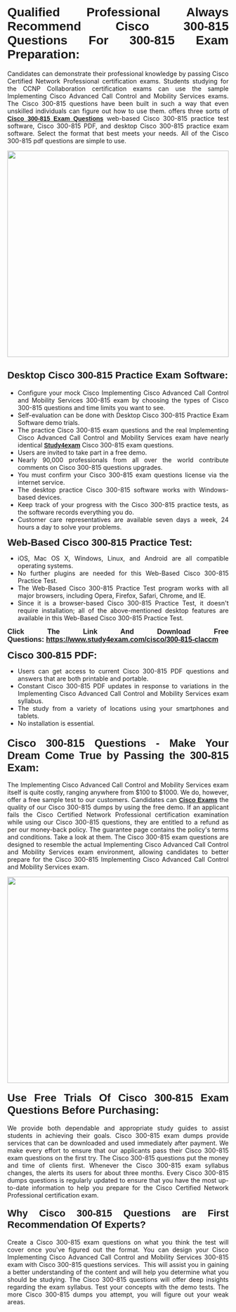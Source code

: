 <h1 style="text-align: justify;"><span style="font-family:Verdana,Geneva,sans-serif;"><strong>Qualified Professional Always Recommend Cisco 300-815 Questions For 300-815 Exam Preparation:</strong></span></h1>

<p style="text-align: justify;">Candidates can demonstrate their professional knowledge by passing Cisco Certified Network Professional certification exams. Students studying for the CCNP Collaboration certification exams can use the sample Implementing Cisco Advanced Call Control and Mobility Services exams. The Cisco 300-815 questions have been built in such a way that even unskilled individuals can figure out how to use them. offers three sorts of <a href="https://www.study4exam.com/cisco/300-815-claccm" target="_blank"><span style="font-family:Verdana,Geneva,sans-serif;"><strong>Cisco 300-815 Exam Questions</strong></span></a> web-based Cisco 300-815 practice test software, Cisco 300-815 PDF, and desktop Cisco 300-815 practice exam software. Select the format that best meets your needs. All of the Cisco 300-815 pdf questions are simple to use.</p>

<p style="text-align: justify;"><a href="https://www.study4exam.com/cisco/300-815-claccm" target="_blank"><img alt="" src="https://www.thequestionanswers.com/wp-content/uploads/2022/02/imgpsh_fullsize_anim-1.webp" style="width: 100%; height: 470px;" /></a></p>

<h2 style="text-align: justify;"><span style="font-family:Verdana,Geneva,sans-serif;"><strong><span style="font-size:22px;">Desktop Cisco 300-815 Practice Exam Software:</span></strong></span></h2>

<ul>
	<li style="text-align: justify;">Configure your mock Cisco Implementing Cisco Advanced Call Control and Mobility Services 300-815 exam by choosing the types of Cisco 300-815 questions and time limits you want to see.</li>
	<li style="text-align: justify;">Self-evaluation can be done with Desktop Cisco 300-815 Practice Exam Software demo trials.</li>
	<li style="text-align: justify;">The practice Cisco 300-815 exam questions and the real Implementing Cisco Advanced Call Control and Mobility Services exam have nearly identical <a href="https://www.study4exam.com/" target="_blank"><span style="font-family:Verdana,Geneva,sans-serif;"><strong>Study4exam</strong></span></a> Cisco 300-815 exam questions.</li>
	<li style="text-align: justify;">Users are invited to take part in a free demo.</li>
	<li style="text-align: justify;">Nearly 90,000 professionals from all over the world contribute comments on Cisco 300-815 questions upgrades.</li>
	<li style="text-align: justify;">You must confirm your Cisco 300-815 exam questions license via the internet service.</li>
	<li style="text-align: justify;">The desktop practice Cisco 300-815 software works with Windows-based devices.</li>
	<li style="text-align: justify;">Keep track of your progress with the Cisco 300-815 practice tests, as the software records everything you do.</li>
	<li style="text-align: justify;">Customer care representatives are available seven days a week, 24 hours a day to solve your problems.</li>
</ul>

<p style="text-align: justify;"><strong><span style="font-size:22px;"><span style="font-family:Verdana,Geneva,sans-serif;">Web-Based Cisco 300-815 Practice Test:</span></span></strong></p>

<ul>
	<li style="text-align: justify;">iOS, Mac OS X, Windows, Linux, and Android are all compatible operating systems.</li>
	<li style="text-align: justify;">No further plugins are needed for this Web-Based Cisco 300-815 Practice Test.</li>
	<li style="text-align: justify;">The Web-Based Cisco 300-815 Practice Test program works with all major browsers, including Opera, Firefox, Safari, Chrome, and IE.</li>
	<li style="text-align: justify;">Since it is a browser-based Cisco 300-815 Practice Test, it doesn't require installation; all of the above-mentioned desktop features are available in this Web-Based Cisco 300-815 Practice Test.</li>
</ul>

<p style="text-align: justify;"><span style="font-size:16px;"><span style="font-family:Tahoma,Geneva,sans-serif;"><strong>Click The Link And Download Free Questions:</strong> <strong><a href="https://www.study4exam.com/cisco/300-815-claccm" target="_blank">https://www.study4exam.com/cisco/300-815-claccm</a></strong></span></span></p>

<p style="text-align: justify;"><strong><span style="font-size:22px;"><span style="font-family:Verdana,Geneva,sans-serif;">Cisco 300-815 PDF:</span></span></strong></p>

<ul>
	<li style="text-align: justify;">Users can get access to current Cisco 300-815 PDF questions and answers that are both printable and portable.</li>
	<li style="text-align: justify;">Constant Cisco 300-815 PDF updates in response to variations in the Implementing Cisco Advanced Call Control and Mobility Services exam syllabus.</li>
	<li style="text-align: justify;">The study from a variety of locations using your smartphones and tablets.</li>
	<li style="text-align: justify;">No installation is essential.</li>
</ul>

<h3 style="text-align: justify;"><span style="font-family:Verdana,Geneva,sans-serif;"><strong><span style="font-size:24px;">Cisco 300-815 Questions - Make Your Dream Come True by Passing the 300-815 Exam:</span></strong></span></h3>

<p style="text-align: justify;">The Implementing Cisco Advanced Call Control and Mobility Services exam itself is quite costly, ranging anywhere from $100 to $1000. We do, however, offer a free sample test to our customers. Candidates can <a href="https://www.study4exam.com/cisco-exams" target="_blank"><span style="font-family:Verdana,Geneva,sans-serif;"><strong>Cisco Exams</strong></span></a> the quality of our Cisco 300-815 dumps by using the free demo. If an applicant fails the Cisco Certified Network Professional certification examination while using our Cisco 300-815 questions, they are entitled to a refund as per our money-back policy. The guarantee page contains the policy's terms and conditions. Take a look at them. The Cisco 300-815 exam questions are designed to resemble the actual Implementing Cisco Advanced Call Control and Mobility Services exam environment, allowing candidates to better prepare for the Cisco 300-815 Implementing Cisco Advanced Call Control and Mobility Services exam.</p>

<p style="text-align: center;"><a href="https://www.study4exam.com/cisco/300-815-claccm" target="_blank"><img alt="" src="https://www.thequestionanswers.com/wp-content/uploads/2022/02/imgpsh_fullsize_anim.webp" style="width: 100%; height: 470px;" /></a></p>

<h4 style="text-align: justify;"><span style="font-family:Verdana,Geneva,sans-serif;"><strong><span style="font-size:24px;">Use Free Trials Of Cisco 300-815 Exam Questions Before Purchasing:</span></strong></span></h4>

<p style="text-align: justify;">We provide both dependable and appropriate study guides to assist students in achieving their goals. Cisco 300-815 exam dumps provide services that can be downloaded and used immediately after payment. We make every effort to ensure that our applicants pass their Cisco 300-815 exam questions on the first try. The Cisco 300-815 questions put the money and time of clients first. Whenever the Cisco 300-815 exam syllabus changes, the alerts its users for about three months. Every Cisco 300-815 dumps questions is regularly updated to ensure that you have the most up-to-date information to help you prepare for the Cisco Certified Network Professional certification exam.</p>

<h4 style="text-align: justify;"><strong><span style="font-family:Verdana,Geneva,sans-serif;"><span style="font-size:22px;">Why Cisco 300-815 Questions are First Recommendation Of Experts?</span></span></strong></h4>

<p style="text-align: justify;">Create a Cisco 300-815 exam questions on what you think the test will cover once you've figured out the format. You can design your Cisco Implementing Cisco Advanced Call Control and Mobility Services 300-815 exam with Cisco 300-815 questions services.  This will assist you in gaining a better understanding of the content and will help you determine what you should be studying. The Cisco 300-815 questions will offer deep insights regarding the exam syllabus. Test your concepts with the demo tests. The more Cisco 300-815 dumps you attempt, you will figure out your weak areas. </p>

